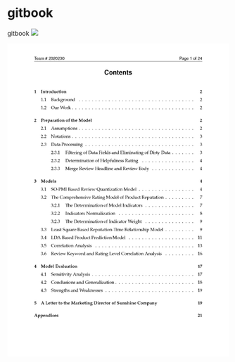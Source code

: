 # gitbook
gitbook
![](../img/2c87c15257b3dd42fa32c7687816814a_1.jpg)


![contents](https://github.com/RGNil/2020MCM_paper/raw/master/contents.png)

